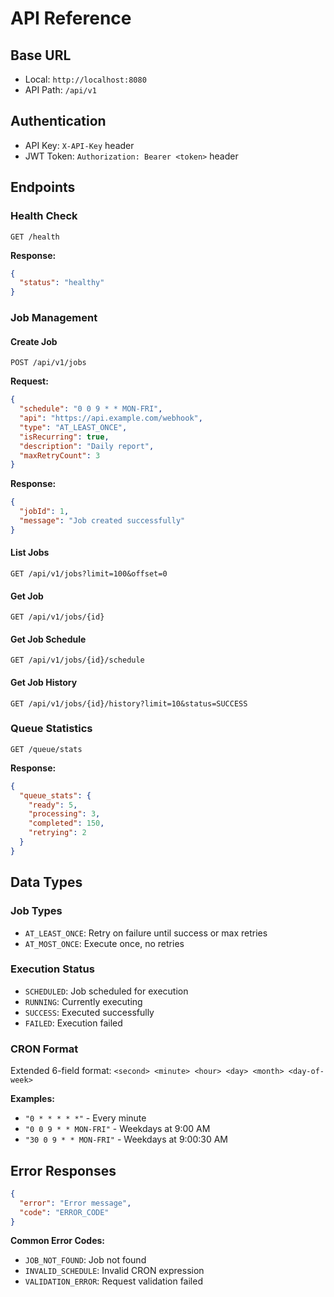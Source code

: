 # API Reference

## Base URL
- Local: `http://localhost:8080`
- API Path: `/api/v1`

## Authentication
- API Key: `X-API-Key` header
- JWT Token: `Authorization: Bearer <token>` header

## Endpoints

### Health Check
```http
GET /health
```
**Response:**
```json
{
  "status": "healthy"
}
```

### Job Management

#### Create Job
```http
POST /api/v1/jobs
```
**Request:**
```json
{
  "schedule": "0 0 9 * * MON-FRI",
  "api": "https://api.example.com/webhook",
  "type": "AT_LEAST_ONCE",
  "isRecurring": true,
  "description": "Daily report",
  "maxRetryCount": 3
}
```
**Response:**
```json
{
  "jobId": 1,
  "message": "Job created successfully"
}
```

#### List Jobs
```http
GET /api/v1/jobs?limit=100&offset=0
```

#### Get Job
```http
GET /api/v1/jobs/{id}
```

#### Get Job Schedule
```http
GET /api/v1/jobs/{id}/schedule
```

#### Get Job History
```http
GET /api/v1/jobs/{id}/history?limit=10&status=SUCCESS
```

### Queue Statistics
```http
GET /queue/stats
```
**Response:**
```json
{
  "queue_stats": {
    "ready": 5,
    "processing": 3,
    "completed": 150,
    "retrying": 2
  }
}
```

## Data Types

### Job Types
- `AT_LEAST_ONCE`: Retry on failure until success or max retries
- `AT_MOST_ONCE`: Execute once, no retries

### Execution Status
- `SCHEDULED`: Job scheduled for execution
- `RUNNING`: Currently executing
- `SUCCESS`: Executed successfully
- `FAILED`: Execution failed

### CRON Format
Extended 6-field format: `<second> <minute> <hour> <day> <month> <day-of-week>`

**Examples:**
- `"0 * * * * *"` - Every minute
- `"0 0 9 * * MON-FRI"` - Weekdays at 9:00 AM
- `"30 0 9 * * MON-FRI"` - Weekdays at 9:00:30 AM

## Error Responses
```json
{
  "error": "Error message",
  "code": "ERROR_CODE"
}
```

**Common Error Codes:**
- `JOB_NOT_FOUND`: Job not found
- `INVALID_SCHEDULE`: Invalid CRON expression
- `VALIDATION_ERROR`: Request validation failed
